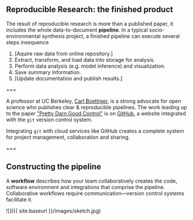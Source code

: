 ---
---

## Reproducible Research: the finished product

The result of reproducible research is more than a published paper, it includes the whole data-to-document **pipeline**. In a typical socio-environmental synthesis project, a finished pipeline can execute several steps insequence

1. [Aquire raw data from online repository.]
1. Extract, transform, and load data into storage for analysis.
1. Perform data analysis (e.g. model inference) and visualization.
1. Save summary information.
1. [Update documentation and publish results.]

===

A professor at UC Berkeley, [Carl Boettiger](http://www.carlboettiger.info), is a strong advocate for open science who publishes clear & reproducible pipelines. The work leading up to the paper ["Pretty Darn Good Control"](http://github.com/cboettig/pdg_control) is on [GitHub](http://github.com), a website integrated with the `git` version control system.

Integrating `git` with cloud services like GitHub creates a complete system for project management, collaboration and sharing.

===

## Constructing the pipeline

A **workflow** describes how your team collaboratively creates the code, software environment and integrations that comprise the pipeline. Collaborative workflows require communication&mdash;version control systems facilitate it.

![]({{ site.baseurl }}/images/sketch.jpg)
